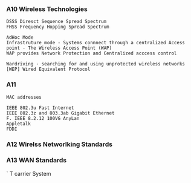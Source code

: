 ### A10 Wireless Technologies
	DSSS Diresct Sequence Spread Spectrum
	FHSS Frequency Hopping Spread Spectrum

	AdHoc Mode
	Infrastruture mode - Systems connnect through a centralized Access point - The Wireless Access Point (WAP)
	WAP provides Network Protection and Centralized acccess control

	Wardriving - searching for and using unprotected wireless networks
	[WEP] Wired Equivalent Protocol


### A11 
	MAC addresses

	IEEE 802.3u Fast Internet
	IEEE 802.3z and 803.3ab Gigabit Ethernet
	F. IEEE 8.2.12 100VG AnyLan
	Appletalk
	FDDI

### A12 Wirelss Networlking Standards

### A13 WAN Standards
`	T carrier System


